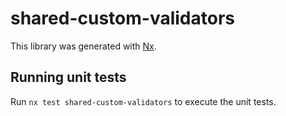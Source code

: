 # shared-custom-validators

This library was generated with [Nx](https://nx.dev).

## Running unit tests

Run `nx test shared-custom-validators` to execute the unit tests.
